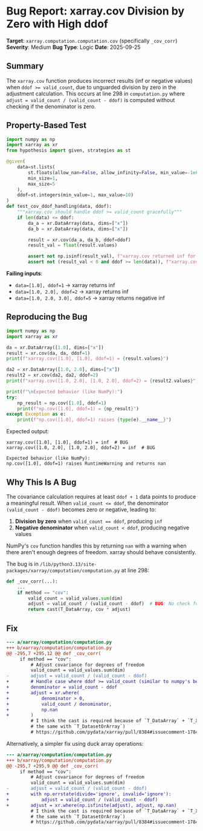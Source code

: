 # Bug Report: xarray.cov Division by Zero with High ddof

**Target**: `xarray.computation.computation.cov` (specifically `_cov_corr`)
**Severity**: Medium
**Bug Type**: Logic
**Date**: 2025-09-25

## Summary

The `xarray.cov` function produces incorrect results (inf or negative values) when `ddof >= valid_count`, due to unguarded division by zero in the adjustment calculation. This occurs at line 298 in `computation.py` where `adjust = valid_count / (valid_count - ddof)` is computed without checking if the denominator is zero.

## Property-Based Test

```python
import numpy as np
import xarray as xr
from hypothesis import given, strategies as st

@given(
    data=st.lists(
        st.floats(allow_nan=False, allow_infinity=False, min_value=-1e6, max_value=1e6),
        min_size=1,
        max_size=5
    ),
    ddof=st.integers(min_value=1, max_value=10)
)
def test_cov_ddof_handling(data, ddof):
    """xarray.cov should handle ddof >= valid_count gracefully"""
    if len(data) <= ddof:
        da_a = xr.DataArray(data, dims=["x"])
        da_b = xr.DataArray(data, dims=["x"])

        result = xr.cov(da_a, da_b, ddof=ddof)
        result_val = float(result.values)

        assert not np.isinf(result_val), f"xarray.cov returned inf for data={data}, ddof={ddof}"
        assert not (result_val < 0 and ddof >= len(data)), f"xarray.cov returned negative value for insufficient data"
```

**Failing inputs**:
- `data=[1.0], ddof=1` → xarray returns inf
- `data=[1.0, 2.0], ddof=2` → xarray returns inf
- `data=[1.0, 2.0, 3.0], ddof=5` → xarray returns negative inf

## Reproducing the Bug

```python
import numpy as np
import xarray as xr

da = xr.DataArray([1.0], dims=["x"])
result = xr.cov(da, da, ddof=1)
print(f"xarray.cov([1.0], [1.0], ddof=1) = {result.values}")

da2 = xr.DataArray([1.0, 2.0], dims=["x"])
result2 = xr.cov(da2, da2, ddof=2)
print(f"xarray.cov([1.0, 2.0], [1.0, 2.0], ddof=2) = {result2.values}")

print(f"\nExpected behavior (like NumPy):")
try:
    np_result = np.cov([1.0], ddof=1)
    print(f"np.cov([1.0], ddof=1) = {np_result}")
except Exception as e:
    print(f"np.cov([1.0], ddof=1) raises {type(e).__name__}")
```

Expected output:
```
xarray.cov([1.0], [1.0], ddof=1) = inf  # BUG
xarray.cov([1.0, 2.0], [1.0, 2.0], ddof=2) = inf  # BUG

Expected behavior (like NumPy):
np.cov([1.0], ddof=1) raises RuntimeWarning and returns nan
```

## Why This Is A Bug

The covariance calculation requires at least `ddof + 1` data points to produce a meaningful result. When `valid_count <= ddof`, the denominator `(valid_count - ddof)` becomes zero or negative, leading to:

1. **Division by zero** when `valid_count == ddof`, producing `inf`
2. **Negative denominator** when `valid_count < ddof`, producing negative values

NumPy's `cov` function handles this by returning `nan` with a warning when there aren't enough degrees of freedom. xarray should behave consistently.

The bug is in `/lib/python3.13/site-packages/xarray/computation/computation.py` at line 298:

```python
def _cov_corr(...):
    ...
    if method == "cov":
        valid_count = valid_values.sum(dim)
        adjust = valid_count / (valid_count - ddof)  # BUG: No check for ddof >= valid_count
        return cast(T_DataArray, cov * adjust)
```

## Fix

```diff
--- a/xarray/computation/computation.py
+++ b/xarray/computation/computation.py
@@ -295,7 +295,12 @@ def _cov_corr(
     if method == "cov":
         # Adjust covariance for degrees of freedom
         valid_count = valid_values.sum(dim)
-        adjust = valid_count / (valid_count - ddof)
+        # Handle case where ddof >= valid_count (similar to numpy's behavior)
+        denominator = valid_count - ddof
+        adjust = xr.where(
+            denominator > 0,
+            valid_count / denominator,
+            np.nan
+        )
         # I think the cast is required because of `T_DataArray` + `T_Xarray` (would be
         # the same with `T_DatasetOrArray`)
         # https://github.com/pydata/xarray/pull/8384#issuecomment-1784228026
```

Alternatively, a simpler fix using duck array operations:

```diff
--- a/xarray/computation/computation.py
+++ b/xarray/computation/computation.py
@@ -295,7 +295,9 @@ def _cov_corr(
     if method == "cov":
         # Adjust covariance for degrees of freedom
         valid_count = valid_values.sum(dim)
-        adjust = valid_count / (valid_count - ddof)
+        with np.errstate(divide='ignore', invalid='ignore'):
+            adjust = valid_count / (valid_count - ddof)
+        adjust = xr.where(np.isfinite(adjust), adjust, np.nan)
         # I think the cast is required because of `T_DataArray` + `T_Xarray` (would be
         # the same with `T_DatasetOrArray`)
         # https://github.com/pydata/xarray/pull/8384#issuecomment-1784228026
```